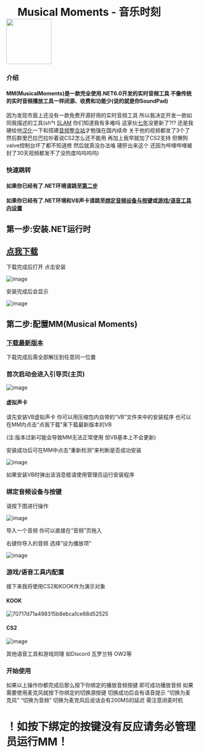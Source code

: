 

<h1 style="display:inline; vertical-align:middle; margin-left: 30px;">Musical Moments - 音乐时刻</h1>
    
<img src="https://github.com/TheD0ubleC/MusicalMoments/assets/143760576/7f630f9e-de47-45d8-a861-112ddf8b015d" width="120" style="vertical-align:middle;">

### 介绍
#### MM(MusicalMoments)是一款完全使用.NET6.0开发的实时音频工具 不像传统的实时音频播放工具一样闭源、收费和功能少(说的就是你SoundPad)

因为发现市面上还没有一款免费开源好用的实时音频工具 所以我决定开发一款如同我描述的工具(sh*t [SLAM](https://slam.flankers.net/) 你们知道我有多难吗 这家伙[七年](https://github.com/SilentSys/SLAM)没更新了?!? 还是我硬给他[汉化](https://www.bilibili.com/video/BV1tK411i7S3)一下和搭建[音频整合站](slam.scmd.cc)才勉强在国内续命 关于他的视频都发了3个了 然后群里巴拉巴拉吵着说CS2怎么还不能用 再加上我早就加了CS2支持 但懒狗valve控制台坏了都不知道修 然后就真没办法咯 硬肝出来这个 还因为哔哩哔哩被封了30天视频都发不了没热度呜呜呜呜)

### 快速跳转

#### 如果你已经有了.NET环境请跳至[第二步](https://github.com/TheD0ubleC/MusicalMoments/tree/main?tab=readme-ov-file#%E7%AC%AC%E4%BA%8C%E6%AD%A5%E9%85%8D%E7%BD%AEmmmusical-moments)
#### 如果你已经有了.NET环境和VB声卡请跳至[绑定音频设备与按键](https://github.com/TheD0ubleC/MusicalMoments/tree/main?tab=readme-ov-file#%E7%BB%91%E5%AE%9A%E9%9F%B3%E9%A2%91%E8%AE%BE%E5%A4%87%E4%B8%8E%E6%8C%89%E9%94%AE)或[游戏/语音工具内设置](https://github.com/TheD0ubleC/MusicalMoments/tree/main?tab=readme-ov-file#%E6%B8%B8%E6%88%8F%E8%AF%AD%E9%9F%B3%E5%B7%A5%E5%85%B7%E5%86%85%E9%85%8D%E7%BD%AE)
## 第一步:安装.NET运行时</h2>
## [点我下载](https://download.visualstudio.microsoft.com/download/pr/e030e884-446c-4530-b37b-9cda7ee93e4a/403c115daa64ad3fcf6d8a8b170f86b8/dotnet-sdk-6.0.127-win-x64.exe) 
下载完成后打开 点击安装

![image](https://github.com/TheD0ubleC/MusicalMoments/assets/143760576/667f76a7-776b-4e09-afab-e72aada0c4c0)

安装完成后会显示

![image](https://github.com/TheD0ubleC/MusicalMoments/assets/143760576/78943de2-2812-48b5-98a7-42dba6ea5c38)
## 第二步:配置MM(Musical Moments)</h2>
### [下载最新版本](https://github.com/TheD0ubleC/MusicalMoments/releases/tag/Release)
下载完成后需全部解压到任意同一位置

 ### 首次启动会进入引导页(主页)

![image](https://github.com/TheD0ubleC/MusicalMoments/assets/143760576/402b2b7e-7a79-49e9-bfe9-9171cd731be4)

#### 虚拟声卡
请先安装VB虚拟声卡 你可以用压缩包内自带的“VB”文件夹中的安装程序 也可以在MM内点击“点我下载”来下载最新版本的VB

(注:版本过新可能会导致MM无法正常使用 但VB基本上不会更新)

安装成功后可在MM中点击“重新检测”来判断是否成功安装

![image](https://github.com/TheD0ubleC/MusicalMoments/assets/143760576/abd85c55-806b-4db4-af9c-78a6315adbe9)

如果安装VB时弹出该消息框请使用管理员运行安装程序

### 绑定音频设备与按键

请按下图进行操作

![image](https://github.com/TheD0ubleC/MusicalMoments/assets/143760576/c8a90cd7-9604-4f67-b16a-6fe8e0220298)

导入一个音频 你可以直接在“音频”页拖入

右键你导入的音频 选择“设为播放项” 

![image](https://github.com/TheD0ubleC/MusicalMoments/assets/143760576/38277b5e-34dd-4a24-b15d-604802b6f70e)

### 游戏/语音工具内配置

接下来我将使用CS2和KOOK作为演示对象

#### KOOK

![70717d71a498315b8ebca1ce68d52525](https://github.com/TheD0ubleC/MusicalMoments/assets/143760576/f447ef78-7a27-46f2-92f9-7a152d01f4ea)

#### CS2

![image](https://github.com/TheD0ubleC/MusicalMoments/assets/143760576/461615f4-e0b6-4147-b3f2-f205200c4d60)

其他语音工具和游戏同理 如Discord 瓦罗兰特 OW2等

### 开始使用

如果以上操作你都完成后那么按下你绑定的播放音频按键 即可成功播放音频 如果需要使用麦克风就按下你绑定的切换源按键 切换成功后会有语音提示 “切换为麦克风” “切换为音频” 切换为麦克风后说话会有200MS的延迟 需注意闭麦时机 

# ！如按下绑定的按键没有反应请务必管理员运行MM！
